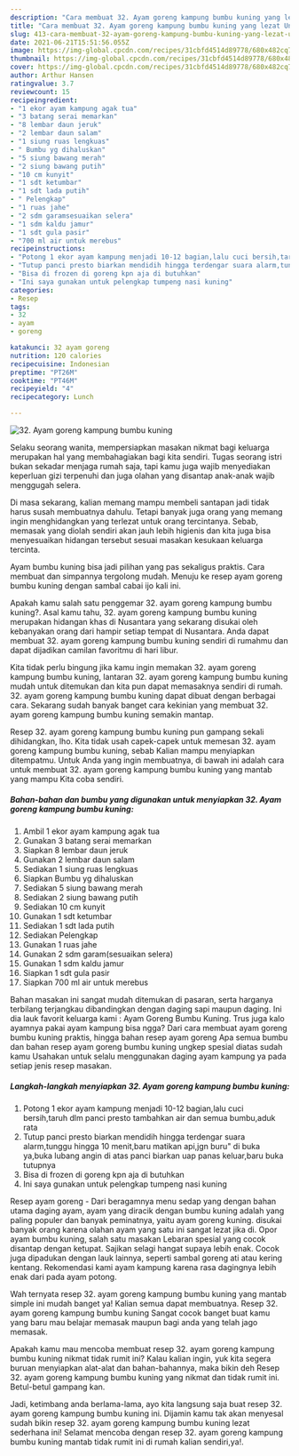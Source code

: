 ```yaml
---
description: "Cara membuat 32. Ayam goreng kampung bumbu kuning yang lezat Untuk Jualan"
title: "Cara membuat 32. Ayam goreng kampung bumbu kuning yang lezat Untuk Jualan"
slug: 413-cara-membuat-32-ayam-goreng-kampung-bumbu-kuning-yang-lezat-untuk-jualan
date: 2021-06-21T15:51:56.055Z
image: https://img-global.cpcdn.com/recipes/31cbfd4514d89778/680x482cq70/32-ayam-goreng-kampung-bumbu-kuning-foto-resep-utama.jpg
thumbnail: https://img-global.cpcdn.com/recipes/31cbfd4514d89778/680x482cq70/32-ayam-goreng-kampung-bumbu-kuning-foto-resep-utama.jpg
cover: https://img-global.cpcdn.com/recipes/31cbfd4514d89778/680x482cq70/32-ayam-goreng-kampung-bumbu-kuning-foto-resep-utama.jpg
author: Arthur Hansen
ratingvalue: 3.7
reviewcount: 15
recipeingredient:
- "1 ekor ayam kampung agak tua"
- "3 batang serai memarkan"
- "8 lembar daun jeruk"
- "2 lembar daun salam"
- "1 siung ruas lengkuas"
- " Bumbu yg dihaluskan"
- "5 siung bawang merah"
- "2 siung bawang putih"
- "10 cm kunyit"
- "1 sdt ketumbar"
- "1 sdt lada putih"
- " Pelengkap"
- "1 ruas jahe"
- "2 sdm garamsesuaikan selera"
- "1 sdm kaldu jamur"
- "1 sdt gula pasir"
- "700 ml air untuk merebus"
recipeinstructions:
- "Potong 1 ekor ayam kampung menjadi 10-12 bagian,lalu cuci bersih,taruh dlm panci presto tambahkan air dan semua bumbu,aduk rata"
- "Tutup panci presto biarkan mendidih hingga terdengar suara alarm,tunggu hingga 10 menit,baru matikan api,jgn buru&#34; di buka ya,buka lubang angin di atas panci biarkan uap panas keluar,baru buka tutupnya"
- "Bisa di frozen di goreng kpn aja di butuhkan"
- "Ini saya gunakan untuk pelengkap tumpeng nasi kuning"
categories:
- Resep
tags:
- 32
- ayam
- goreng

katakunci: 32 ayam goreng 
nutrition: 120 calories
recipecuisine: Indonesian
preptime: "PT26M"
cooktime: "PT46M"
recipeyield: "4"
recipecategory: Lunch

---
```



![32. Ayam goreng kampung bumbu kuning](https://img-global.cpcdn.com/recipes/31cbfd4514d89778/680x482cq70/32-ayam-goreng-kampung-bumbu-kuning-foto-resep-utama.jpg)

Selaku seorang wanita, mempersiapkan masakan nikmat bagi keluarga merupakan hal yang membahagiakan bagi kita sendiri. Tugas seorang istri bukan sekadar menjaga rumah saja, tapi kamu juga wajib menyediakan keperluan gizi terpenuhi dan juga olahan yang disantap anak-anak wajib menggugah selera.

Di masa  sekarang, kalian memang mampu membeli santapan jadi tidak harus susah membuatnya dahulu. Tetapi banyak juga orang yang memang ingin menghidangkan yang terlezat untuk orang tercintanya. Sebab, memasak yang diolah sendiri akan jauh lebih higienis dan kita juga bisa menyesuaikan hidangan tersebut sesuai masakan kesukaan keluarga tercinta. 

Ayam bumbu kuning bisa jadi pilihan yang pas sekaligus praktis. Cara membuat dan simpannya tergolong mudah. Menuju ke resep ayam goreng bumbu kuning dengan sambal cabai ijo kali ini.

Apakah kamu salah satu penggemar 32. ayam goreng kampung bumbu kuning?. Asal kamu tahu, 32. ayam goreng kampung bumbu kuning merupakan hidangan khas di Nusantara yang sekarang disukai oleh kebanyakan orang dari hampir setiap tempat di Nusantara. Anda dapat membuat 32. ayam goreng kampung bumbu kuning sendiri di rumahmu dan dapat dijadikan camilan favoritmu di hari libur.

Kita tidak perlu bingung jika kamu ingin memakan 32. ayam goreng kampung bumbu kuning, lantaran 32. ayam goreng kampung bumbu kuning mudah untuk ditemukan dan kita pun dapat memasaknya sendiri di rumah. 32. ayam goreng kampung bumbu kuning dapat dibuat dengan berbagai cara. Sekarang sudah banyak banget cara kekinian yang membuat 32. ayam goreng kampung bumbu kuning semakin mantap.

Resep 32. ayam goreng kampung bumbu kuning pun gampang sekali dihidangkan, lho. Kita tidak usah capek-capek untuk memesan 32. ayam goreng kampung bumbu kuning, sebab Kalian mampu menyiapkan ditempatmu. Untuk Anda yang ingin membuatnya, di bawah ini adalah cara untuk membuat 32. ayam goreng kampung bumbu kuning yang mantab yang mampu Kita coba sendiri.

<!--inarticleads1-->

##### Bahan-bahan dan bumbu yang digunakan untuk menyiapkan 32. Ayam goreng kampung bumbu kuning:

1. Ambil 1 ekor ayam kampung agak tua
1. Gunakan 3 batang serai memarkan
1. Siapkan 8 lembar daun jeruk
1. Gunakan 2 lembar daun salam
1. Sediakan 1 siung ruas lengkuas
1. Siapkan  Bumbu yg dihaluskan
1. Sediakan 5 siung bawang merah
1. Sediakan 2 siung bawang putih
1. Sediakan 10 cm kunyit
1. Gunakan 1 sdt ketumbar
1. Sediakan 1 sdt lada putih
1. Sediakan  Pelengkap
1. Gunakan 1 ruas jahe
1. Gunakan 2 sdm garam(sesuaikan selera)
1. Gunakan 1 sdm kaldu jamur
1. Siapkan 1 sdt gula pasir
1. Siapkan 700 ml air untuk merebus


Bahan masakan ini sangat mudah ditemukan di pasaran, serta harganya terbilang terjangkau dibandingkan dengan daging sapi maupun daging. Ini dia lauk favorit keluarga kami : Ayam Goreng Bumbu Kuning. Trus juga kalo ayamnya pakai ayam kampung bisa ngga? Dari cara membuat ayam goreng bumbu kuning praktis, hingga bahan resep ayam goreng Apa semua bumbu dan bahan resep ayam goreng bumbu kuning ungkep spesial diatas sudah kamu Usahakan untuk selalu menggunakan daging ayam kampung ya pada setiap jenis resep masakan. 

<!--inarticleads2-->

##### Langkah-langkah menyiapkan 32. Ayam goreng kampung bumbu kuning:

1. Potong 1 ekor ayam kampung menjadi 10-12 bagian,lalu cuci bersih,taruh dlm panci presto tambahkan air dan semua bumbu,aduk rata
1. Tutup panci presto biarkan mendidih hingga terdengar suara alarm,tunggu hingga 10 menit,baru matikan api,jgn buru&#34; di buka ya,buka lubang angin di atas panci biarkan uap panas keluar,baru buka tutupnya
1. Bisa di frozen di goreng kpn aja di butuhkan
1. Ini saya gunakan untuk pelengkap tumpeng nasi kuning


Resep ayam goreng - Dari beragamnya menu sedap yang dengan bahan utama daging ayam, ayam yang diracik dengan bumbu kuning adalah yang paling populer dan banyak peminatnya, yaitu ayam goreng kuning. disukai banyak orang karena olahan ayam yang satu ini sangat lezat jika di. Opor ayam bumbu kuning, salah satu masakan Lebaran spesial yang cocok disantap dengan ketupat. Sajikan selagi hangat supaya lebih enak. Cocok juga dipadukan dengan lauk lainnya, seperti sambal goreng ati atau kering kentang. Rekomendasi kami ayam kampung karena rasa dagingnya lebih enak dari pada ayam potong. 

Wah ternyata resep 32. ayam goreng kampung bumbu kuning yang mantab simple ini mudah banget ya! Kalian semua dapat membuatnya. Resep 32. ayam goreng kampung bumbu kuning Sangat cocok banget buat kamu yang baru mau belajar memasak maupun bagi anda yang telah jago memasak.

Apakah kamu mau mencoba membuat resep 32. ayam goreng kampung bumbu kuning nikmat tidak rumit ini? Kalau kalian ingin, yuk kita segera buruan menyiapkan alat-alat dan bahan-bahannya, maka bikin deh Resep 32. ayam goreng kampung bumbu kuning yang nikmat dan tidak rumit ini. Betul-betul gampang kan. 

Jadi, ketimbang anda berlama-lama, ayo kita langsung saja buat resep 32. ayam goreng kampung bumbu kuning ini. Dijamin kamu tak akan menyesal sudah bikin resep 32. ayam goreng kampung bumbu kuning lezat sederhana ini! Selamat mencoba dengan resep 32. ayam goreng kampung bumbu kuning mantab tidak rumit ini di rumah kalian sendiri,ya!.

